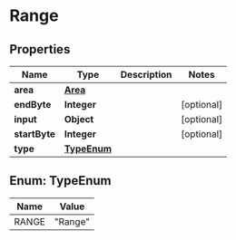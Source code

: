 

# Range

## Properties

Name | Type | Description | Notes
------------ | ------------- | ------------- | -------------
**area** | [**Area**](Area.md) |  | 
**endByte** | **Integer** |  |  [optional]
**input** | **Object** |  |  [optional]
**startByte** | **Integer** |  |  [optional]
**type** | [**TypeEnum**](#TypeEnum) |  | 



## Enum: TypeEnum

Name | Value
---- | -----
RANGE | &quot;Range&quot;




